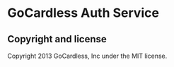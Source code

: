 # GoCardless Auth Service

## Copyright and license

Copyright 2013 GoCardless, Inc under the MIT license.
